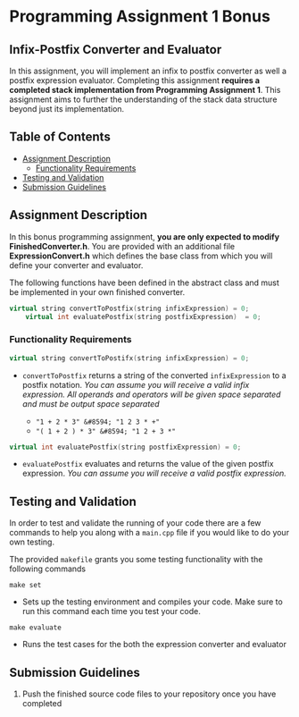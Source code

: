 # Programming Assignment 1 Bonus
## Infix-Postfix Converter and Evaluator

In this assignment, you will implement an infix to postfix converter as well a postfix expression evaluator. Completing this assignment **requires a completed stack implementation from Programming Assignment 1**. This assignment aims to further the understanding of the stack data structure beyond just its implementation.

## Table of Contents

- [Assignment Description](#assignment-description)
  - [Functionality Requirements](#functionality-requirements)
- [Testing and Validation](#testing-and-validation)
- [Submission Guidelines](#submission-guidelines)

## Assignment Description

In this bonus programming assignment, **you are only expected to modify FinishedConverter.h**. You are provided with an additional file **ExpressionConvert.h** which defines the base class from which you will define your converter and evaluator.

The following functions have been defined in the abstract class and must be implemented in your own finished converter.

```cpp
virtual string convertToPostfix(string infixExpression) = 0;
    virtual int evaluatePostfix(string postfixExpression)  = 0;
```

### Functionality Requirements 

```cpp
virtual string convertToPostifx(string infixExpression) = 0;
```
* `convertToPostfix` returns a string of the converted `infixExpression` to a postfix notation. *You can assume you will receive a valid infix expression. All operands and operators will be given space separated and must be output space separated*

  * `"1 + 2 * 3" &#8594; "1 2 3 * +"`
  * `"( 1 + 2 ) * 3" &#8594; "1 2 + 3 *"`


```cpp
virtual int evaluatePostfix(string postfixExpression) = 0;
```
* `evaluatePostfix` evaluates and returns the value of the given postfix expression. *You can assume you will receive a valid postfix expression.*

## Testing and Validation

In order to test and validate the running of your code there are a few commands to help you along with a `main.cpp` file if you would like to do your own testing. 

The provided `makefile` grants you some testing functionality with the following commands

`make set` 
* Sets up the testing environment and compiles your code. Make sure to run this command each time you test your code.

`make evaluate`
* Runs the test cases for the both the expression converter and evaluator

## Submission Guidelines

1. Push the finished source code files to your repository once you have completed